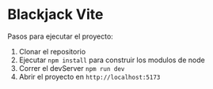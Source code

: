  # Blackjack Vite
  
  Pasos para ejecutar el proyecto:

  1. Clonar el repositorio
  2. Ejecutar ```npm install``` para construir los modulos de node
  3. Correr el devServer ```npm run dev```
  4. Abrir el proyecto en ```http://localhost:5173```

